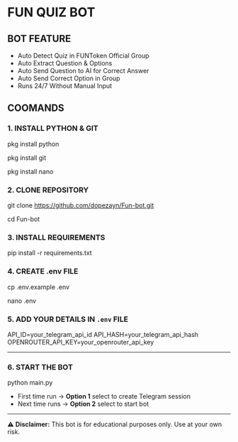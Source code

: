 # FUN QUIZ BOT

## BOT FEATURE

- Auto Detect Quiz in FUNToken Official Group
- Auto Extract Question & Options
- Auto Send Question to AI for Correct Answer
- Auto Send Correct Option in Group
- Runs 24/7 Without Manual Input

## COOMANDS

### 1. INSTALL PYTHON & GIT

pkg install python


pkg install git


pkg install nano

### 2. CLONE REPOSITORY

git clone https://github.com/dopezayn/Fun-bot.git



cd Fun-bot



### 3. INSTALL REQUIREMENTS

pip install -r requirements.txt



### 4. CREATE .env FILE

cp .env.example .env



nano .env



### 5. ADD YOUR DETAILS IN `.env` FILE

API_ID=your_telegram_api_id API_HASH=your_telegram_api_hash OPENROUTER_API_KEY=your_openrouter_api_key

---

### 6. START THE BOT

python main.py

- First time run → **Option 1** select to create Telegram session  
- Next time runs → **Option 2** select to start bot  

---

⚠ **Disclaimer:** This bot is for educational purposes only. Use at your own risk.
